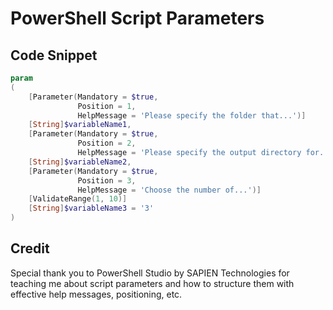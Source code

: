 # PowerShell Script Parameters

## Code Snippet

```PowerShell  
param
(
	[Parameter(Mandatory = $true,
			   Position = 1,
			   HelpMessage = 'Please specify the folder that...')]
	[String]$variableName1,
	[Parameter(Mandatory = $true,
			   Position = 2,
			   HelpMessage = 'Please specify the output directory for...')]
	[String]$variableName2,
	[Parameter(Mandatory = $true,
			   Position = 3,
			   HelpMessage = 'Choose the number of...')]
	[ValidateRange(1, 10)]
	[String]$variableName3 = '3'
)
```  
  
## Credit

Special thank you to PowerShell Studio by SAPIEN Technologies for teaching me about script parameters and how to structure them with effective help messages, positioning, etc. 
